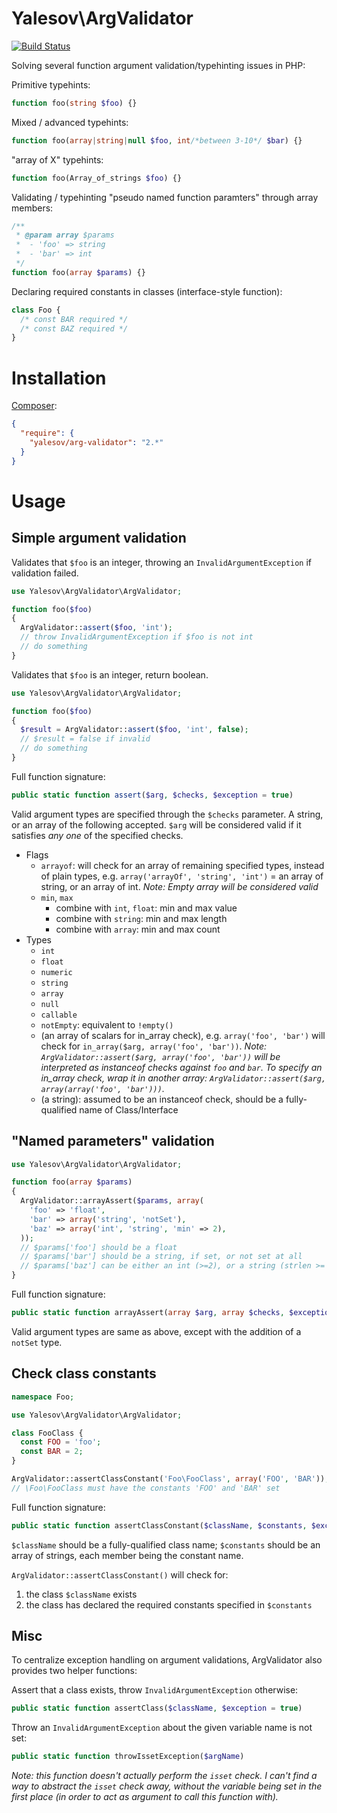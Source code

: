 # Yalesov\ArgValidator

[![Build Status](https://travis-ci.org/yalesov/php-arg-validator.svg)](https://travis-ci.org/yalesov/php-arg-validator)

Solving several function argument validation/typehinting issues in PHP:

Primitive typehints:

```php
function foo(string $foo) {}
```

Mixed / advanced typehints:

```php
function foo(array|string|null $foo, int/*between 3-10*/ $bar) {}
```

"array of X" typehints:

```php
function foo(Array_of_strings $foo) {}
```

Validating / typehinting "pseudo named function paramters" through array members:

```php
/**
 * @param array $params
 *  - 'foo' => string
 *  - 'bar' => int
 */
function foo(array $params) {}
```

Declaring required constants in classes (interface-style function):

```php
class Foo {
  /* const BAR required */
  /* const BAZ required */
}
```

# Installation

[Composer](http://getcomposer.org/):

```json
{
  "require": {
    "yalesov/arg-validator": "2.*"
  }
}
```

# Usage

## Simple argument validation

Validates that `$foo` is an integer, throwing an `InvalidArgumentException` if validation failed.

```php
use Yalesov\ArgValidator\ArgValidator;

function foo($foo)
{
  ArgValidator::assert($foo, 'int');
  // throw InvalidArgumentException if $foo is not int
  // do something
}
```

Validates that `$foo` is an integer, return boolean.

```php
use Yalesov\ArgValidator\ArgValidator;

function foo($foo)
{
  $result = ArgValidator::assert($foo, 'int', false);
  // $result = false if invalid
  // do something
}
```

Full function signature:

```php
public static function assert($arg, $checks, $exception = true)
```

Valid argument types are specified through the `$checks` parameter. A string, or an array of the following accepted. `$arg` will be considered valid if it satisfies *any one* of the specified checks.

- Flags
  - `arrayof`: will check for an array of remaining specified types, instead of plain types, e.g. `array('arrayOf', 'string', 'int')` = an array of string, or an array of int. *Note: Empty array will be considered valid*
  - `min`, `max`
    - combine with `int`, `float`: min and max value
    - combine with `string`: min and max length
    - combine with `array`: min and max count
- Types
  - `int`
  - `float`
  - `numeric`
  - `string`
  - `array`
  - `null`
  - `callable`
  - `notEmpty`: equivalent to `!empty()`
  - (an array of scalars for in_array check), e.g. `array('foo', 'bar')` will check for `in_array($arg, array('foo', 'bar'))`. *Note: `ArgValidator::assert($arg, array('foo', 'bar'))` will be interpreted as instanceof checks against `foo` and `bar`. To specify an in_array check, wrap it in another array: `ArgValidator::assert($arg, array(array('foo', 'bar')))`.*
  - (a string): assumed to be an instanceof check, should be a fully-qualified name of Class/Interface

## "Named parameters" validation

```php
use Yalesov\ArgValidator\ArgValidator;

function foo(array $params)
{
  ArgValidator::arrayAssert($params, array(
    'foo' => 'float',
    'bar' => array('string', 'notSet'),
    'baz' => array('int', 'string', 'min' => 2),
  ));
  // $params['foo'] should be a float
  // $params['bar'] should be a string, if set, or not set at all
  // $params['baz'] can be either an int (>=2), or a string (strlen >= 2)
}
```

Full function signature:

```php
public static function arrayAssert(array $arg, array $checks, $exception = true)
```

Valid argument types are same as above, except with the addition of a `notSet` type.

## Check class constants

```php
namespace Foo;

use Yalesov\ArgValidator\ArgValidator;

class FooClass {
  const FOO = 'foo';
  const BAR = 2;
}

ArgValidator::assertClassConstant('Foo\FooClass', array('FOO', 'BAR'));
// \Foo\FooClass must have the constants 'FOO' and 'BAR' set
```

Full function signature:

```php
public static function assertClassConstant($className, $constants, $exception = true)
```

`$className` should be a fully-qualified class name; `$constants` should be an array of strings, each member being the constant name.

`ArgValidator::assertClassConstant()` will check for:

1. the class `$className` exists
2. the class has declared the required constants specified in `$constants`

## Misc

To centralize exception handling on argument validations, ArgValidator also provides two helper functions:

Assert that a class exists, throw `InvalidArgumentException` otherwise:

```php
public static function assertClass($className, $exception = true)
```

Throw an `InvalidArgumentException` about the given variable name is not set:

```php
public static function throwIssetException($argName)
```

*Note: this function doesn't actually perform the `isset` check. I can't find a way to abstract the `isset` check away, without the variable being set in the first place (in order to act as argument to call this function with).*
